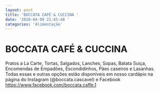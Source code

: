 ```yaml
---
layout: post
title: 'BOCCATA CAFÉ & CUCCINA '
date: '2020-04-09 21:45:48 '
categories: 'Alimentação'
---
```


# BOCCATA CAFÉ & CUCCINA 

Pratos a La Carte, Tortas, Salgados, Lanches, Sopas, Batata Suiça, Encomendas de Empadões, Escondidinhos, Pães caseiros e Lasanhas. Todas essas e outras opções estão disponíveis em nosso cardápio na página do Instagram (@boccata.cascavel) e Facebook https://www.facebook.com/boccata.caffe.1
